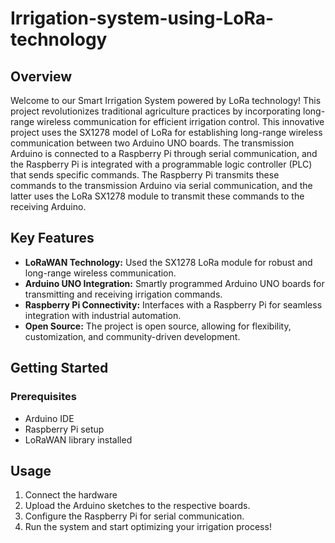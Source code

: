 # Irrigation-system-using-LoRa-technology


## Overview

Welcome to our Smart Irrigation System powered by LoRa technology! This project revolutionizes traditional agriculture practices by incorporating long-range wireless communication for efficient irrigation control.
This innovative project uses the SX1278 model of LoRa for establishing long-range wireless communication between two Arduino UNO boards. The transmission Arduino is connected to a Raspberry Pi through serial communication, and the Raspberry Pi is integrated with a programmable logic controller (PLC) that sends specific commands. The Raspberry Pi transmits these commands to the transmission Arduino via serial communication, and the latter uses the LoRa SX1278 module to transmit these commands to the receiving Arduino.

## Key Features

- **LoRaWAN Technology:** Used the SX1278 LoRa module for robust and long-range wireless communication.
- **Arduino UNO Integration:** Smartly programmed Arduino UNO boards for transmitting and receiving irrigation commands.
- **Raspberry Pi Connectivity:** Interfaces with a Raspberry Pi for seamless integration with industrial automation.
- **Open Source:** The project is open source, allowing for flexibility, customization, and community-driven development.

## Getting Started

### Prerequisites

- Arduino IDE
- Raspberry Pi setup
- LoRaWAN library installed

## Usage

1. Connect the hardware 
2. Upload the Arduino sketches to the respective boards.
3. Configure the Raspberry Pi for serial communication.
4. Run the system and start optimizing your irrigation process!


